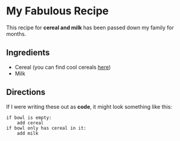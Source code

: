 
# My Fabulous Recipe

This recipe for **cereal and milk** has been passed down my family for months.

## Ingredients

  * Cereal (you can find cool cereals [here](www.example.com/coolcereals))
  * Milk


## Directions

If I were writing these out as __code__, it might look something like this:

```
if bowl is empty:
    add cereal
if bowl only has cereal in it:
    add milk
```
